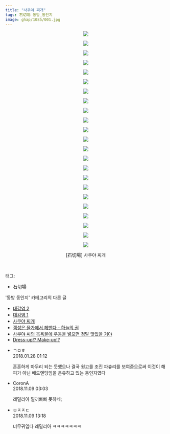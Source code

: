 ```yaml
---
title: "사쿠야 찌개"
tags: 石切場 동방_동인지
image: ghap/1085/001.jpg
---
```

<div class="article">
<p style="text-align: center; clear: none; float: none;"><img src="{{ site.nasurl }}/ghap/1085/001.jpg"/></p>
<p style="text-align: center; clear: none; float: none;"><img src="{{ site.nasurl }}/ghap/1085/002.jpg"/></p>
<p style="text-align: center; clear: none; float: none;"><img src="{{ site.nasurl }}/ghap/1085/003.jpg"/></p>
<p style="text-align: center; clear: none; float: none;"><img src="{{ site.nasurl }}/ghap/1085/004.jpg"/></p>
<p style="text-align: center; clear: none; float: none;"><img src="{{ site.nasurl }}/ghap/1085/005.jpg"/></p>
<p style="text-align: center; clear: none; float: none;"><img src="{{ site.nasurl }}/ghap/1085/006.jpg"/></p>
<p style="text-align: center; clear: none; float: none;"><img src="{{ site.nasurl }}/ghap/1085/007.jpg"/></p>
<p style="text-align: center; clear: none; float: none;"><img src="{{ site.nasurl }}/ghap/1085/008.jpg"/></p>
<p style="text-align: center; clear: none; float: none;"><img src="{{ site.nasurl }}/ghap/1085/009.jpg"/></p>
<p style="text-align: center; clear: none; float: none;"><img src="{{ site.nasurl }}/ghap/1085/010.jpg"/></p>
<p style="text-align: center; clear: none; float: none;"><img src="{{ site.nasurl }}/ghap/1085/011.jpg"/></p>
<p style="text-align: center; clear: none; float: none;"><img src="{{ site.nasurl }}/ghap/1085/012.jpg"/></p>
<p style="text-align: center; clear: none; float: none;"><img src="{{ site.nasurl }}/ghap/1085/013.jpg"/></p>
<p style="text-align: center; clear: none; float: none;"><img src="{{ site.nasurl }}/ghap/1085/014.jpg"/></p>
<p style="text-align: center; clear: none; float: none;"><img src="{{ site.nasurl }}/ghap/1085/015.jpg"/></p>
<p style="text-align: center; clear: none; float: none;"><img src="{{ site.nasurl }}/ghap/1085/016.jpg"/></p>
<p style="text-align: center; clear: none; float: none;"><img src="{{ site.nasurl }}/ghap/1085/017.jpg"/></p>
<p style="text-align: center; clear: none; float: none;"><img src="{{ site.nasurl }}/ghap/1085/018.jpg"/></p>
<p style="text-align: center; clear: none; float: none;"><img src="{{ site.nasurl }}/ghap/1085/019.jpg"/></p>
<p style="text-align: center; clear: none; float: none;"><img src="{{ site.nasurl }}/ghap/1085/020.jpg"/></p>
<p style="text-align: center; clear: none; float: none;"><img src="{{ site.nasurl }}/ghap/1085/021.jpg"/></p>
<p style="text-align: center; clear: none; float: none;"><img src="{{ site.nasurl }}/ghap/1085/022.jpg"/></p>
<p style="text-align: center; clear: none; float: none;"><img src="{{ site.nasurl }}/ghap/1085/023.jpg"/></p>
<p style="text-align: center; clear: none; float: none;">[石切場] 사쿠야 찌개</p>
<p><br/></p>
</div><div class="tagTrail">
<p>태그: </p>
<ul>
<li>石切場</li>
</ul>
</div><div class="another">
<p>'동방 동인지' 카테고리의 다른 글</p>
<ul>
<li><a href="/2016-07-25-ghap_1087">대감염 2</a></li>
<li><a href="/2016-07-25-ghap_1086">대감염 1</a></li>
<li><a href="/2016-07-25-ghap_1085">사쿠야 찌개</a></li>
<li><a href="/2016-07-25-ghap_1084">객성은 물가에서 헤맨다 - 하늘의 권</a></li>
<li><a href="/2016-07-24-ghap_1082">사쿠야 씨의 목욕물에 우동을 넣으면 정말 맛있을 거야</a></li>
<li><a href="/2016-07-24-ghap_1080">Dress-up!? Make-up!?</a></li>
</ul>
</div><div class="cb_module cb_fluid">
<div class="cb_wrt cb_profile">
<div class="comment">
<ul>
<li class="cb_thumb_off" id="comment15185132">
<div class="cb_comment_area">
<div class="cb_info_area">
<div class="cb_section">
<span class="cb_nick_name">ㄱㅁㅎ</span>
</div>
<div class="cb_section">
<span class="cb_date">2018.01.28 01:12 </span>
</div>
</div>
<div class="cb_dsc_comment">
<p class="cb_dsc">
											훈훈하게 마무리 되는 듯했으나 결국 원고를 조진 파츄리를 보여줌으로써 이것이 해피가 아닌 배드엔딩임을 은유하고 있는 동인지였다
										</p>
</div>
</div></li>
<li class="cb_thumb_off" id="comment15370209">
<div class="cb_comment_area">
<div class="cb_info_area">
<div class="cb_section">
<span class="cb_nick_name">CoronA</span>
</div>
<div class="cb_section">
<span class="cb_date">2018.11.09 03:03 </span>
</div>
</div>
<div class="cb_dsc_comment">
<p class="cb_dsc">
											레밀리아 낄끼빠빠 못하네;
										</p>
</div>
</div></li>
<li class="cb_thumb_off" id="comment15370426">
<div class="cb_comment_area">
<div class="cb_info_area">
<div class="cb_section">
<span class="cb_nick_name">ㅂㅈㅈㄷ</span>
</div>
<div class="cb_section">
<span class="cb_date">2018.11.09 13:18 </span>
</div>
</div>
<div class="cb_dsc_comment">
<p class="cb_dsc">
											너무귀엽다 레밀리아 ㅋㅋㅋㅋㅋㅋㅋ
										</p>
</div>
</div></li>
</ul>
</div>
</div><!-- commentList close -->
</div>